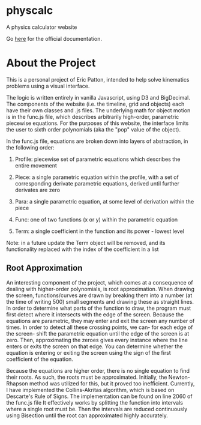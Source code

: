 # physcalc
A physics calculator website

Go [here](https://physcalc-docs.readthedocs.io/en/latest/index.html) for the official documentation.

# About the Project

This is a personal project of Eric Patton, intended to help solve kinematics problems using a visual interface.

The logic is written entirely in vanilla Javascript, using D3 and BigDecimal.
The components of the website (i.e. the timeline, grid and objects) each have their own classes and .js files.
The underlying math for object motion is in the func.js file, which describes arbitrarily high-order, parametric piecewise equations.
For the purposes of this website, the interface limits the user to sixth order polynomials (aka the "pop" value of the object).

In the func.js file, equations are broken down into layers of abstraction, in the following order:

1. Profile: piecewise set of parametric equations which describes the entire movement

2. Piece: a single parametric equation within the profile, with a set of corresponding derivate parametric equations, derived until further derivates are zero

3. Para: a single parametric equation, at some level of derivation within the piece

4. Func: one of two functions (x or y) within the parametric equation

5. Term: a single coefficient in the function and its power - lowest level

Note: in a future update the Term object will be removed, and its functionality replaced with the index of the coefficient in a list

## Root Approximation

An interesting component of the project, which comes at a consequence of dealing with higher-order polynomials, is root approximation.
When drawing the screen, functions/curves are drawn by breaking them into a number (at the time of writing 500) small segments and drawing these as straight lines.
In order to determine what parts of the function to draw, the program must first detect where it intersects with the edge of the screen.
Because the equations are parametric, they may enter and exit the screen any number of times.
In order to detect all these crossing points, we can- for each edge of the screen- shift the parametric equation until the edge of the screen is at zero.
Then, approximating the zeroes gives every instance where the line enters or exits the screen on that edge.
You can determine whether the equation is entering or exiting the screen using the sign of the first coefficient of the equation.

Because the equations are higher order, there is no single equation to find their roots.
As such, the roots must be approximated.
Initially, the Newton-Rhapson method was utilized for this, but it proved too inefficient.
Currently, I have implemented the Collins-Akritas algorithm, which is based on Descarte's Rule of Signs.
The implementation can be found on line 2060 of the func.js file
It effectively works by splitting the function into intervals where a single root must be.
Then the intervals are reduced continuously using Bisection until the root can approximated highly accurately.
